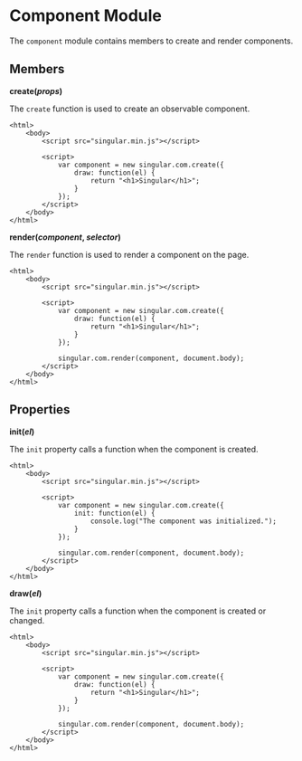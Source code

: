 # Component Module

The `component` module contains members to create and render components.

## Members

__create(*props*)__

The `create` function is used to create an observable component.

	<html>
		<body>
			<script src="singular.min.js"></script>

			<script>
				var component = new singular.com.create({
					draw: function(el) {
						return "<h1>Singular</h1>";
					}	
				});
			</script>
		</body>
	</html>	

__render(*component*, *selector*)__

The `render` function is used to render a component on the page.

	<html>
		<body>
			<script src="singular.min.js"></script>

			<script>
				var component = new singular.com.create({
					draw: function(el) {
						return "<h1>Singular</h1>";
					}	
				});

				singular.com.render(component, document.body);
			</script>
		</body>
	</html>	

## Properties

__init(*el*)__

The `init` property calls a function when the component is created.

	<html>
		<body>
			<script src="singular.min.js"></script>

			<script>
				var component = new singular.com.create({
					init: function(el) {
						console.log("The component was initialized.");
					}	
				});

				singular.com.render(component, document.body);
			</script>
		</body>
	</html>	
__draw(*el*)__

The `init` property calls a function when the component is created or changed.

	<html>
		<body>
			<script src="singular.min.js"></script>

			<script>
				var component = new singular.com.create({
					draw: function(el) {
						return "<h1>Singular</h1>";
					}	
				});

				singular.com.render(component, document.body);
			</script>
		</body>
	</html>	



